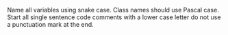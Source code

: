 Name all variables using snake case. Class names should use Pascal case.
Start all single sentence code comments with a lower case letter do not use a punctuation mark at the end.